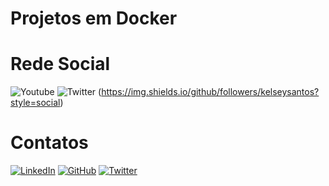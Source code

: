 Projetos em Docker
==================

# Rede Social

![Youtube](https://img.shields.io/youtube/channel/subscribers/UCXS1xLbEwr12d97UyIEw6_w?style=social)
![Twitter](https://img.shields.io/twitter/follow/kelseysantos?style=social)
(https://img.shields.io/github/followers/kelseysantos?style=social)

# Contatos

[![LinkedIn](https://img.shields.io/badge/linkedin-%230077B5.svg?style=for-the-badge&logo=linkedin&logoColor=white)](https://www.linkedin.com/in/kelseysantos/)
[![GitHub](https://img.shields.io/badge/github-%23121011.svg?style=for-the-badge&logo=github&logoColor=white)](https://github.com/kelseysantos)
[![Twitter](https://img.shields.io/badge/<handle>-%231DA1F2.svg?style=for-the-badge&logo=Twitter&logoColor=white)](https://twitter.com/kelseysantos)
